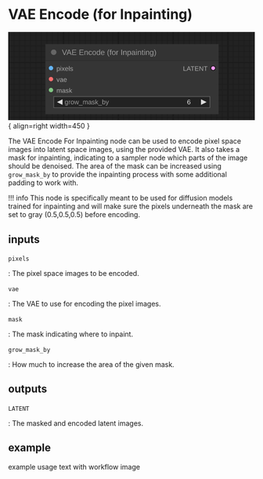 # VAE Encode (for Inpainting)

![VAE Encode For Inpainting node](../media/VAEEncodeForInpainting.svg){ align=right width=450 }

The VAE Encode For Inpainting node can be used to encode pixel space images into latent space images, using the provided VAE. It also takes a mask for inpainting, indicating to a sampler node which parts of the image should be denoised. The area of the mask can be increased using `grow_mask_by` to provide the inpainting process with some additional padding to work with.

!!! info
    This node is specifically meant to be used for diffusion models trained for inpainting and will make sure the pixels underneath the mask are set to gray (0.5,0.5,0.5) before encoding.

## inputs

`pixels`

:   The pixel space images to be encoded.

`vae`

:   The VAE to use for encoding the pixel images.

`mask`

:   The mask indicating where to inpaint.

`grow_mask_by`

:   How much to increase the area of the given mask.


## outputs

`LATENT`

:   The masked and encoded latent images.

## example

example usage text with workflow image